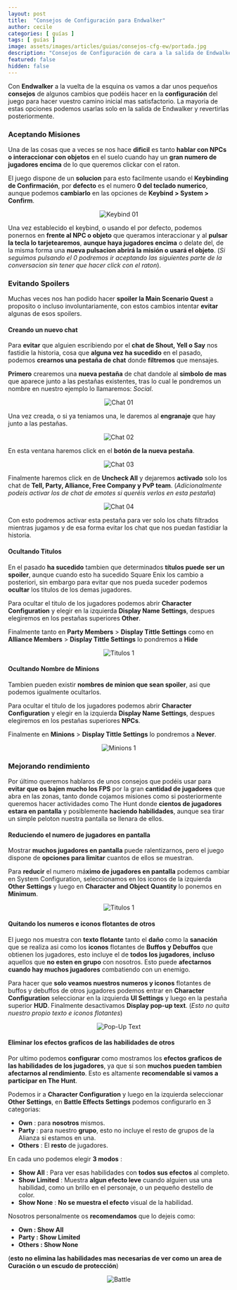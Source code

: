 ```yaml
---
layout: post
title:  "Consejos de Configuración para Endwalker"
author: cecile
categories: [ guías ]
tags: [ guías ]
image: assets/images/articles/guias/consejos-cfg-ew/portada.jpg
description: "Consejos de Configuración de cara a la salida de Endwalker"
featured: false
hidden: false
---
```


Con **Endwalker** a la vuelta de la esquina os vamos a dar unos pequeños **consejos** de algunos cambios que podéis hacer en la **configuración** del juego para hacer vuestro camino inicial mas satisfactorio. La mayoria de estas opciones podemos usarlas solo en la salida de Endwalker y revertirlas posteriormente.

### Aceptando Misiones

Una de las cosas que a veces se nos hace **dificil** es tanto **hablar con NPCs o interaccionar con objetos** en el suelo cuando hay un **gran numero de jugadores encima** de lo que queremos clickar con el raton.

El juego dispone de un **solucion** para esto facilmente usando el **Keybinding de Confirmación**, por **defecto** es el numero **0 del teclado numerico**, aunque podemos **cambiarlo** en las opciones de **Keybind > System > Confirm**.

<p align="center"><img src="{{ site.baseurl }}/assets/images/articles/guias/consejos-cfg-ew/keybind_01.jpg" alt="Keybind 01"/></p>

Una vez establecido el keybind, o usando el por defecto, podemos ponernos en **frente al NPC o objeto** que queramos interaccionar y al **pulsar la tecla lo tarjetearemos**, **aunque haya jugadores encima** o delate del, de la misma forma una **nueva pulsacion abrirá la misión o usará el objeto**. (*Si seguimos pulsando el 0 podremos ir aceptando las siguientes parte de la conversacion sin tener que hacer click con el raton*).


### Evitando Spoilers

Muchas veces nos han podido hacer **spoiler la Main Scenario Quest** a proposito o incluso involuntariamente, con estos cambios intentar **evitar** algunas de esos spoilers.

#### Creando un nuevo chat 

Para **evitar** que alguien escribiendo por el **chat de Shout, Yell o Say** nos fastidie la historia, cosa que **alguna vez ha sucedido** en el pasado, podemos **crearnos una pestaña de chat** donde **filtremos** que mensajes.

**Primero** crearemos una **nueva pestaña** de chat dandole al **simbolo de mas** que aparece junto a las pestañas existentes, tras lo cual le pondremos un nombre en nuestro ejemplo lo llamaremos: *Social*.

<p align="center"><img src="{{ site.baseurl }}/assets/images/articles/guias/consejos-cfg-ew/chat_01.jpg" alt="Chat 01"/></p>

Una vez creada, o si ya teniamos una, le daremos al **engranaje** que hay junto a las pestañas.

<p align="center"><img src="{{ site.baseurl }}/assets/images/articles/guias/consejos-cfg-ew/chat_02.jpg" alt="Chat 02"/></p>


En esta ventana haremos click en el **botón de la nueva pestaña**.

<p align="center"><img src="{{ site.baseurl }}/assets/images/articles/guias/consejos-cfg-ew/chat_03.jpg" alt="Chat 03"/></p>


Finalmente haremos click en de **Uncheck All** y dejaremos **activado** solo los chat de **Tell, Party, Alliance, Free Company y PvP team**. (*Adicionalmente podeis activar los de chat de emotes si queréis verlos en esta pestaña*)

<p align="center"><img src="{{ site.baseurl }}/assets/images/articles/guias/consejos-cfg-ew/chat_04.jpg" alt="Chat 04"/></p>

Con esto podremos activar esta pestaña para ver solo los chats filtrados mientras jugamos y de esa forma evitar los chat que nos puedan fastidiar la historia.

#### Ocultando Titulos

En el pasado **ha sucedido** tambien que determinados **títulos puede ser un spoiler**, aunque cuando esto ha sucedido Square Enix los cambio a posteriori, sin embargo para evitar que nos pueda suceder podemos **ocultar** los titulos de los demas jugadores.

Para ocultar el titulo de los jugadores podemos abrir **Character Configuration** y elegir en la izquierda **Display Name Settings**, despues elegiremos en los pestañas superiores **Other**.

Finalmente tanto en **Party Members** > **Display Tittle Settings** como en **Alliance Members** > **Display Tittle Settings** lo pondremos a **Hide**

<p align="center"><img src="{{ site.baseurl }}/assets/images/articles/guias/consejos-cfg-ew/titulos_01.jpg" alt="Titulos 1"/></p>


#### Ocultando Nombre de Minions

Tambien pueden existir **nombres de minion que sean spoiler**, asi que podemos igualmente ocultarlos.

Para ocultar el titulo de los jugadores podemos abrir **Character Configuration** y elegir en la izquierda **Display Name Settings**, despues elegiremos en los pestañas superiores **NPCs**.

Finalmente  en **Minions** > **Display Tittle Settings** lo pondremos a **Never**.

<p align="center"><img src="{{ site.baseurl }}/assets/images/articles/guias/consejos-cfg-ew/minions_01.jpg" alt="Minions 1"/></p>

### Mejorando rendimiento

Por último queremos hablaros de unos consejos que podéis usar para **evitar que os bajen mucho los FPS** por la gran **cantidad de jugadores** que abra en las zonas, tanto donde cojamos misiones como si posteriormente queremos hacer actividades como The Hunt donde **cientos de jugadores estara en pantalla** y posiblemente **haciendo habilidades**, aunque sea tirar un simple peloton nuestra pantalla se llenara de ellos.

#### Reduciendo el numero de jugadores en pantalla

Mostrar **muchos jugadores en pantalla** puede ralentizarnos, pero el juego dispone de **opciones para limitar** cuantos de ellos se muestran.

Para **reducir** el numero má**ximo de jugadores en pantalla** podemos cambiar en System Configuration, seleccionamos en los iconos de la izquierda **Other Settings** y luego en **Character and Object Quantity** lo ponemos en **Minimum**.

<p align="center"><img src="{{ site.baseurl }}/assets/images/articles/guias/consejos-cfg-ew/character_limit.jpg" alt="Titulos 1"/></p>


#### Quitando los numeros e iconos flotantes de otros

El juego nos muestra con **texto flotante** tanto el **daño** como la **sanación** que se realiza asi como los **iconos** flotantes de **Buffos y Debuffos** que obtienen los jugadores, esto incluye el de **todos los jugadores**, **incluso** aquellos que **no esten en grupo** con nosotros. Esto puede **afectarnos cuando hay muchos jugadores** combatiendo con un enemigo.

Para hacer que **solo veamos nuestros numeros y iconos** flotantes de buffos y debuffos de otros jugadores podemos entrar en **Character Configuration** seleccionar en la izquierda **UI Settings** y luego en la pestaña superior **HUD**. Finalmente desactivamos **Display pop-up text**. (*Esto no quita nuestro propio texto e iconos flotantes*)

<p align="center"><img src="{{ site.baseurl }}/assets/images/articles/guias/consejos-cfg-ew/popup.jpg" alt="Pop-Up Text"/></p>


#### Eliminar los efectos graficos de las habilidades de otros

Por ultimo podemos **configurar** como mostramos los **efectos graficos de las habilidades de los jugadores**, ya que si son **muchos pueden tambien afectarnos al rendimiento**. Esto es altamente **recomendable si vamos a participar en The Hunt**.

Podemos ir a **Character Configuration** y luego en la izquierda seleccionar **Other Settings**, en **Battle Effects Settings** podemos configurarlo en 3 categorias:

- **Own** : para **nosotros** mismos.
- **Party** : para nuestro **grupo**, esto no incluye el resto de grupos de la Alianza si estamos en una.
- **Others** : El **resto** de jugadores.

En cada uno podemos elegir **3 modos** :

- **Show All** : Para ver esas habilidades con **todos sus efectos** al completo.
- **Show Limited** : Muestra **algun efecto leve** cuando alguien usa una habilidad, como un brillo en el personaje, o un pequeño destello de color.
- **Show None** : **No se muestra el efecto** visual de la habilidad.

Nosotros personalmente os **recomendamos** que lo dejeis como: 

- **Own : Show All**
- **Party : Show Limited**
- **Others : Show None**

(**esto no elimina las habilidades mas necesarias de ver como un area de Curación o un escudo de protección**)

<p align="center"><img src="{{ site.baseurl }}/assets/images/articles/guias/consejos-cfg-ew/battle.jpg" alt="Battle"/></p>


